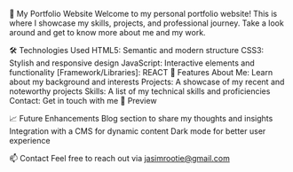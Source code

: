 🌟 My Portfolio Website
Welcome to my personal portfolio website! This is where I showcase my skills, projects, and professional journey. Take a look around and get to know more about me and my work.

🛠️ Technologies Used
HTML5: Semantic and modern structure
CSS3: Stylish and responsive design
JavaScript: Interactive elements and functionality
[Framework/Libraries]: REACT
📂 Features
About Me: Learn about my background and interests
Projects: A showcase of my recent and noteworthy projects
Skills: A list of my technical skills and proficiencies
Contact: Get in touch with me
📸 Preview

📈 Future Enhancements
Blog section to share my thoughts and insights
Integration with a CMS for dynamic content
Dark mode for better user experience

📫 Contact
Feel free to reach out via jasimrootie@gmail.com

